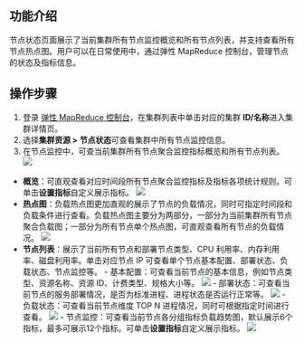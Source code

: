 ## 功能介绍
节点状态页面展示了当前集群所有节点监控概览和所有节点列表，并支持查看所有节点热点图。用户可以在日常使用中，通过弹性 MapReduce 控制台，管理节点的状态及指标信息。

## 操作步骤
1. 登录 [弹性 MapReduce 控制台](https://console.cloud.tencent.com/emr)，在集群列表中单击对应的集群 **ID/名称**进入集群详情页。
2. 选择**集群资源 > 节点状态**可查看集群中所有节点监控信息。
3. 在节点监控中，可查当前集群所有节点聚合监控指标概览和所有节点列表。
![](https://staticintl.cloudcachetci.com/yehe/backend-news/euSN626_%E5%9B%BD%E9%99%8581.png)
 - **概览**：可直观查看对应时间段所有节点聚合监控指标及指标各项统计规则。可单击**设置指标**自定义展示指标。
![](https://staticintl.cloudcachetci.com/yehe/backend-news/gcCp483_%E5%9B%BD%E9%99%8582.png)
 - **热点图**：负载热点图更加直观的展示了节点的负载情况，同时可指定时间段和负载条件进行查看。负载热点图主要分为两部分，一部分为当前集群所有节点聚合负载图；一部分为所有节点单个热点图，可直观查看所有节点的负载情况。
![](https://staticintl.cloudcachetci.com/yehe/backend-news/BxSx969_%E5%9B%BD%E9%99%8583.png)
 - **节点列表**：展示了当前所有节点和部署节点类型、CPU 利用率、内存利用率、磁盘利用率。单击对应节点 IP 可查看单个节点基本配置、部署状态、负载状态、节点监控等。
        - 基本配置：可查看当前节点的基本信息，例如节点类型、资源名称、资源 ID、计费类型、规格大小等。
     ![](https://staticintl.cloudcachetci.com/yehe/backend-news/iTWa237_%E5%9B%BD%E9%99%8584.png)
        - 部署状态：可查看当前节点的服务部署情况，是否为标准进程、进程状态是否运行正常等。
     ![](https://staticintl.cloudcachetci.com/yehe/backend-news/y7JN099_%E5%9B%BD%E9%99%8585.png)
        - 负载状态：可查看当前节点维度 TOP N 进程情况，同时可根据指定时间进行查看。
     ![](https://staticintl.cloudcachetci.com/yehe/backend-news/Bp4g364_%E5%9B%BD%E9%99%8586.png)
       - 节点监控：可查看当前节点各分组指标负载趋势图，默认展示6个指标，最多可展示12个指标。可单击**设置指标**自定义展示指标。
     ![](https://staticintl.cloudcachetci.com/yehe/backend-news/XVKg491_%E5%9B%BD%E9%99%8587.png)
